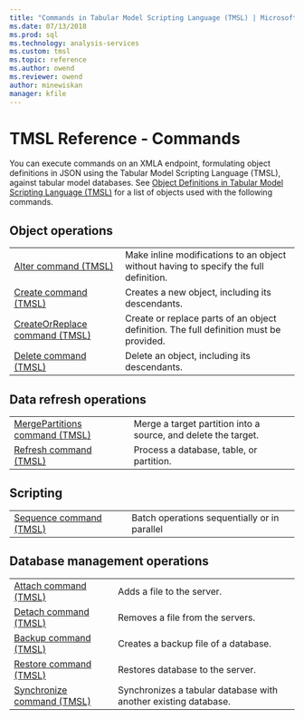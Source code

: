 ```yaml
---
title: "Commands in Tabular Model Scripting Language (TMSL) | Microsoft Docs"
ms.date: 07/13/2018
ms.prod: sql
ms.technology: analysis-services
ms.custom: tmsl
ms.topic: reference
ms.author: owend
ms.reviewer: owend
author: minewiskan
manager: kfile
---
```

# TMSL Reference - Commands

  You can execute commands on an XMLA endpoint, formulating object definitions in JSON using the Tabular Model Scripting Language (TMSL), against tabular model databases. See [Object Definitions in Tabular Model Scripting Language &#40;TMSL&#41;](tmsl-reference-tabular-objects.md) for a list of objects used with the following commands.  
  
## Object operations  
  
|||  
|-|-|  
|[Alter command &#40;TMSL&#41;](alter-command-tmsl.md)|Make inline modifications to an object without having to specify the full definition.|  
|[Create command &#40;TMSL&#41;](create-command-tmsl.md)|Creates a new object, including its descendants.|  
|[CreateOrReplace command &#40;TMSL&#41;](createorreplace-command-tmsl.md)|Create or replace parts of an object definition. The full definition must be provided.|  
|[Delete command &#40;TMSL&#41;](delete-command-tmsl.md)|Delete an object, including its descendants.|  
  
## Data refresh operations  
  
|||  
|-|-|  
|[MergePartitions command &#40;TMSL&#41;](mergepartitions-command-tmsl.md)|Merge a target partition into a source, and delete the target.|  
|[Refresh command &#40;TMSL&#41;](refresh-command-tmsl.md)|Process a database, table, or partition.|  
  
## Scripting  
  
|||  
|-|-|  
|[Sequence command &#40;TMSL&#41;](sequence-command-tmsl.md)|Batch operations sequentially or in parallel|  
  
## Database management operations  
  
|||  
|-|-|  
|[Attach command &#40;TMSL&#41;](attach-command-tmsl.md)|Adds a file to the server.|  
|[Detach command &#40;TMSL&#41;](detach-command-tmsl.md)|Removes a file from the servers.|  
|[Backup command &#40;TMSL&#41;](backup-command-tmsl.md)|Creates a backup file of a database.|  
|[Restore command &#40;TMSL&#41;](restore-command-tmsl.md)|Restores database to the server.|  
|[Synchronize command &#40;TMSL&#41;](synchronize-command-tmsl.md)|Synchronizes a tabular database with another existing database.| 